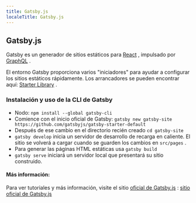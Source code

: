 ```yaml
---
title: Gatsby.js
localeTitle: Gatsby.js
---
```

## Gatsby.js

Gatsby es un generador de sitios estáticos para [React](https://guide.freecodecamp.org/react) , impulsado por [GraphQL](https://graphql.org/) .

El entorno Gatsby proporciona varios "iniciadores" para ayudar a configurar los sitios estáticos rápidamente. Los arrancadores se pueden encontrar aquí: [Starter Library](https://www.gatsbyjs.org/starters/) .

### Instalación y uso de la CLI de Gatsby

*   Nodo: `npm install --global gatsby-cli`
*   Comience con el inicio oficial de Gatsby: `gatsby new gatsby-site https://github.com/gatsbyjs/gatsby-starter-default`
*   Después de ese cambio en el directorio recién creado `cd gatsby-site`
*   `gatsby develop` inicia un servidor de desarrollo de recarga en caliente. El sitio se volverá a cargar cuando se guarden los cambios en `src/pages` .
*   Para generar las páginas HTML estáticas usa `gatsby build`
*   `gatsby serve` iniciará un servidor local que presentará su sitio construido.

#### Más información:

Para ver tutoriales y más información, visite el sitio [oficial de Gatsby.js](https://www.gatsbyjs.org/tutorial/) : [sitio oficial de Gatsby.js](https://www.gatsbyjs.org/tutorial/)